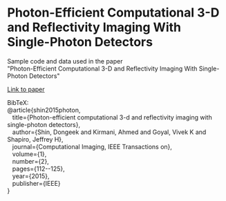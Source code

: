 # Photon-Efficient Computational 3-D and Reflectivity Imaging With Single-Photon Detectors

Sample code and data used in the paper <br>
"Photon-Efficient Computational 3-D and Reflectivity Imaging With Single-Photon Detectors"

[Link to paper](http://ieeexplore.ieee.org/xpls/abs_all.jsp?arnumber=7150537)

BibTeX: <br>
@article{shin2015photon, <br>
  &nbsp;&nbsp; title={Photon-efficient computational 3-d and reflectivity imaging with single-photon detectors}, <br>
  &nbsp;&nbsp; author={Shin, Dongeek and Kirmani, Ahmed and Goyal, Vivek K and Shapiro, Jeffrey H}, <br>
  &nbsp;&nbsp; journal={Computational Imaging, IEEE Transactions on}, <br>
  &nbsp;&nbsp; volume={1}, <br>
  &nbsp;&nbsp; number={2}, <br>
  &nbsp;&nbsp; pages={112--125}, <br>
  &nbsp;&nbsp; year={2015}, <br>
  &nbsp;&nbsp; publisher={IEEE} <br>
}
